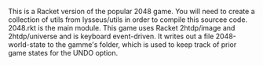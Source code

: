 This is a Racket version of the popular 2048 game. You will need to create a collection of utils from lysseus/utils in order to compile this sourcee code. 2048.rkt is the main module. This game uses Racket 2htdp/image and 2htdp/universe and is keyboard event-driven. It writes out a file 2048-world-state to the gamme's folder, which is used to keep track of prior game states for the UNDO option. 


